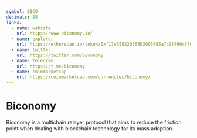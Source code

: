 ```yaml
---
symbol: BICO
decimals: 18
links:
  - name: website
    url: https://www.biconomy.io/
  - name: explorer
    url: https://etherscan.io/token/0xf17e65822b568b3903685a7c9f496cf7656cc6c2
  - name: twitter
    url: https://twitter.com/biconomy
  - name: telegram
    url: https://t.me/biconomy
  - name: coinmarketcap
    url: https://coinmarketcap.com/currencies/biconomy/
---
```


# Biconomy

Biconomy is a multichain relayer protocol that aims to reduce the friction point when dealing with blockchain technology for its mass adoption.

